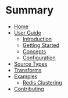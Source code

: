 # Summary

- [Home](./index.md)
- [User Guide]()
  - [Introduction](./user-guide/introduction.md)
  - [Getting Started](./user-guide/getting-started.md)
  - [Concepts](./user-guide/concepts.md)
  - [Configuration](./user-guide/configuration.md)
- [Source Types](./source-types.md)
- [Transforms](./transforms.md)
- [Examples]()
  - [Redis Clustering](./examples/redis-clustering.md)
- [Contributing](./contributing.md)
